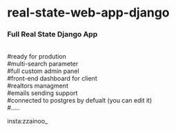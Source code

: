 # real-state-web-app-django

<h3>Full Real State Django App </h3><br>
#ready for prodution <br>
#multi-search parameter <br>
#full custom admin panel <br>
#front-end dashboard for client <br>
#realtors managment <br>
#emails sending support <br>
#connected to postgres by defualt (you can edit it) <br>
#.....

insta:zzainoo_
